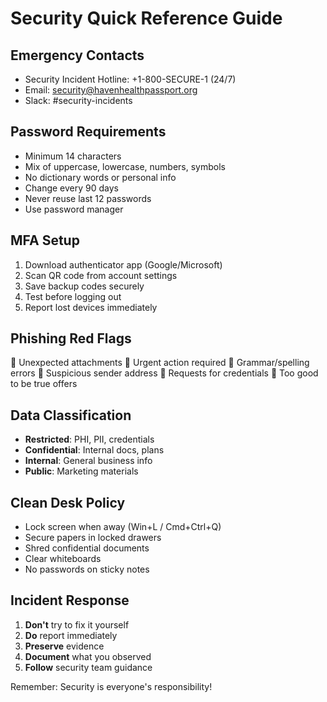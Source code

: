 # Security Quick Reference Guide

## Emergency Contacts
- Security Incident Hotline: +1-800-SECURE-1 (24/7)
- Email: security@havenhealthpassport.org
- Slack: #security-incidents

## Password Requirements
- Minimum 14 characters
- Mix of uppercase, lowercase, numbers, symbols
- No dictionary words or personal info
- Change every 90 days
- Never reuse last 12 passwords
- Use password manager

## MFA Setup
1. Download authenticator app (Google/Microsoft)
2. Scan QR code from account settings
3. Save backup codes securely
4. Test before logging out
5. Report lost devices immediately

## Phishing Red Flags
🚩 Unexpected attachments
🚩 Urgent action required
🚩 Grammar/spelling errors
🚩 Suspicious sender address
🚩 Requests for credentials
🚩 Too good to be true offers

## Data Classification
- **Restricted**: PHI, PII, credentials
- **Confidential**: Internal docs, plans
- **Internal**: General business info
- **Public**: Marketing materials

## Clean Desk Policy
- Lock screen when away (Win+L / Cmd+Ctrl+Q)
- Secure papers in locked drawers
- Shred confidential documents
- Clear whiteboards
- No passwords on sticky notes

## Incident Response
1. **Don't** try to fix it yourself
2. **Do** report immediately
3. **Preserve** evidence
4. **Document** what you observed
5. **Follow** security team guidance

Remember: Security is everyone's responsibility!
